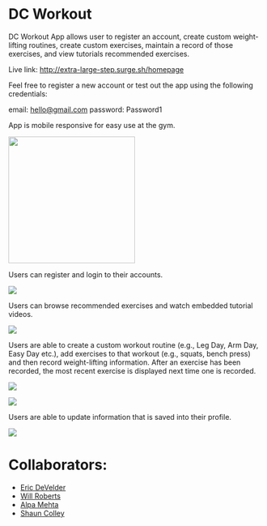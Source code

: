# DC Workout

DC Workout App allows user to register an account, create custom weight-lifting routines, create custom exercises, maintain a record of those exercises, and view tutorials recommended exercises.

Live link: http://extra-large-step.surge.sh/homepage

Feel free to register a new account or test out the app using the following credentials:

email: hello@gmail.com
password: Password1

App is mobile responsive for easy use at the gym.

<img src="gifs/dc-workout-mobil.gif" width="250" height="250"/>


Users can register and login to their accounts.

![](gifs/dc-workout-login.gif)


Users can browse recommended exercises and watch embedded tutorial videos.

![](gifs/dc-workout-tutorial.gif)


Users are able to create a custom workout routine (e.g., Leg Day, Arm Day, Easy Day etc.), add exercises to that workout (e.g., squats, bench press) and then record weight-lifting information. After an exercise has been recorded, the most recent exercise is displayed next time one is recorded.

![](gifs/dc-workout-record-exercise.gif)

![](gifs/dc-workout-create-routine.gif)

Users are able to update information that is saved into their profile.

![](gifs/dc-workout-update-profile.gif)


# Collaborators:
* [Eric DeVelder](https://github.com/emark1)
* [Will Roberts](https://github.com/wcrober)
* [Alpa Mehta](https://github.com/amehta27)
* [Shaun Colley](https://github.com/shaunwcolley)

